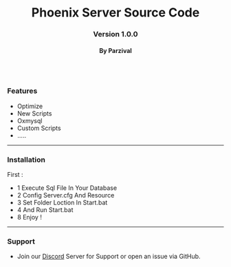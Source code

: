 <p align="center">
  <h1 align="center">
      Phoenix Server Source Code
  </h1>
  <h3 align="center">
     Version 1.0.0
  </h3>
  <h4 align="center">
      By Parzival 
  </h4>
</p>

<br/>
<br/>

### Features
* Optimize 
* New Scripts
* Oxmysql
* Custom Scripts 
* .....

-----------------------------------------------------------  


 ### Installation

 First :
 * 1 Execute Sql File In Your Database
 * 2 Config Server.cfg And Resource
 * 3 Set Folder Loction In Start.bat
 * 4 And Run Start.bat
 * 8 Enjoy !
 
-----------------------------------------------------------  

### Support
* Join our [Discord](https://discord.com/invite/pku7FYbxZj) Server for Support or open an issue via GitHub.
